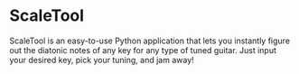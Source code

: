 # ScaleTool

ScaleTool is an easy-to-use Python application that lets you instantly figure out the diatonic notes of any key for any type of tuned guitar. Just input your desired key, pick your tuning, and jam away!
